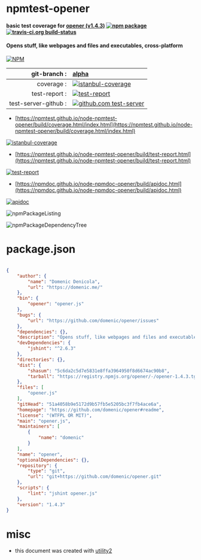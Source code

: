 # npmtest-opener

#### basic test coverage for  [opener (v1.4.3)](https://github.com/domenic/opener#readme)  [![npm package](https://img.shields.io/npm/v/npmtest-opener.svg?style=flat-square)](https://www.npmjs.org/package/npmtest-opener) [![travis-ci.org build-status](https://api.travis-ci.org/npmtest/node-npmtest-opener.svg)](https://travis-ci.org/npmtest/node-npmtest-opener)

#### Opens stuff, like webpages and files and executables, cross-platform

[![NPM](https://nodei.co/npm/opener.png?downloads=true&downloadRank=true&stars=true)](https://www.npmjs.com/package/opener)

| git-branch : | [alpha](https://github.com/npmtest/node-npmtest-opener/tree/alpha)|
|--:|:--|
| coverage : | [![istanbul-coverage](https://npmtest.github.io/node-npmtest-opener/build/coverage.badge.svg)](https://npmtest.github.io/node-npmtest-opener/build/coverage.html/index.html)|
| test-report : | [![test-report](https://npmtest.github.io/node-npmtest-opener/build/test-report.badge.svg)](https://npmtest.github.io/node-npmtest-opener/build/test-report.html)|
| test-server-github : | [![github.com test-server](https://npmtest.github.io/node-npmtest-opener/GitHub-Mark-32px.png)](https://npmtest.github.io/node-npmtest-opener/build/app/index.html) | | build-artifacts : | [![build-artifacts](https://npmtest.github.io/node-npmtest-opener/glyphicons_144_folder_open.png)](https://github.com/npmtest/node-npmtest-opener/tree/gh-pages/build)|

- [https://npmtest.github.io/node-npmtest-opener/build/coverage.html/index.html](https://npmtest.github.io/node-npmtest-opener/build/coverage.html/index.html)

[![istanbul-coverage](https://npmtest.github.io/node-npmtest-opener/build/screenCapture.buildCi.browser.%252Ftmp%252Fbuild%252Fcoverage.lib.html.png)](https://npmtest.github.io/node-npmtest-opener/build/coverage.html/index.html)

- [https://npmtest.github.io/node-npmtest-opener/build/test-report.html](https://npmtest.github.io/node-npmtest-opener/build/test-report.html)

[![test-report](https://npmtest.github.io/node-npmtest-opener/build/screenCapture.buildCi.browser.%252Ftmp%252Fbuild%252Ftest-report.html.png)](https://npmtest.github.io/node-npmtest-opener/build/test-report.html)

- [https://npmdoc.github.io/node-npmdoc-opener/build/apidoc.html](https://npmdoc.github.io/node-npmdoc-opener/build/apidoc.html)

[![apidoc](https://npmdoc.github.io/node-npmdoc-opener/build/screenCapture.buildCi.browser.%252Ftmp%252Fbuild%252Fapidoc.html.png)](https://npmdoc.github.io/node-npmdoc-opener/build/apidoc.html)

![npmPackageListing](https://npmtest.github.io/node-npmtest-opener/build/screenCapture.npmPackageListing.svg)

![npmPackageDependencyTree](https://npmtest.github.io/node-npmtest-opener/build/screenCapture.npmPackageDependencyTree.svg)



# package.json

```json

{
    "author": {
        "name": "Domenic Denicola",
        "url": "https://domenic.me/"
    },
    "bin": {
        "opener": "opener.js"
    },
    "bugs": {
        "url": "https://github.com/domenic/opener/issues"
    },
    "dependencies": {},
    "description": "Opens stuff, like webpages and files and executables, cross-platform",
    "devDependencies": {
        "jshint": "^2.6.3"
    },
    "directories": {},
    "dist": {
        "shasum": "5c6da2c5d7e5831e8ffa3964950f8d6674ac90b8",
        "tarball": "https://registry.npmjs.org/opener/-/opener-1.4.3.tgz"
    },
    "files": [
        "opener.js"
    ],
    "gitHead": "51a4058b9e5172d9b57fb5e5205bc3f7fb4ace6a",
    "homepage": "https://github.com/domenic/opener#readme",
    "license": "(WTFPL OR MIT)",
    "main": "opener.js",
    "maintainers": [
        {
            "name": "domenic"
        }
    ],
    "name": "opener",
    "optionalDependencies": {},
    "repository": {
        "type": "git",
        "url": "git+https://github.com/domenic/opener.git"
    },
    "scripts": {
        "lint": "jshint opener.js"
    },
    "version": "1.4.3"
}
```



# misc
- this document was created with [utility2](https://github.com/kaizhu256/node-utility2)
